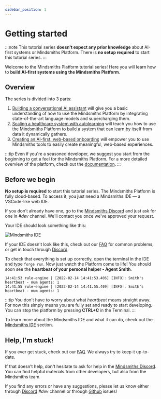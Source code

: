 ```yaml
---
sidebar_position: 1
---
```


# Getting started

:::note
This tutorial series **doesn't expect any prior knowledge** about AI-first systems or Mindsmiths Platform. 
There is **no setup required** to start this tutorial series.
:::

Welcome to the Mindsmiths Platform tutorial series!
Here you will learn how to **build AI-first systems using the Mindsmiths Platform**.

## Overview

The series is divided into 3 parts:
1. [Building a conversational AI assistant](conversational-ai/introduction)
will give you a basic understanding of how to use the Mindsmiths Platform by integrating
state-of-the-art language models and supercharging them.
2. [Scaling a healthcare system with autolearning](autolearning/introduction)
will teach you how to use the Mindsmiths Platform to build a system that can learn by itself
from data it dynamically gathers.
3. [Creating an AI-first, web-based onboarding](web-interactions/introduction)
will empower you to use Mindsmiths tools to easily create meaningful, web-based experiences.

:::tip
Even if you're a seasoned developer, we suggest you start from the beginning to 
get a feel for the Mindsmiths Platform. For a more detailed overview of the platform,
check out the [documentation](/platform/getting-started.md).
:::


## Before we begin
**No setup is required** to start this tutorial series.
The Mindsmiths Platform is fully cloud-based.
To access it, you just need a Mindsmiths IDE — a VSCode-like web IDE.

If you don't already have one, go to the 
[Mindsmiths Discord](https://discord.gg/mindsmiths) and just ask for one in *#dev* channel.
We'll contact you once we've approved your request.

Your IDE should look something like this:

![Mindsmiths IDE](/img/tutorials/cloud_ide.png)

If your IDE doesn't look like this, check out our [FAQ](/docs/platform/reference/faq) for common problems,
or get in touch through [Discord](https://discord.gg/mindsmiths).

To check that everything is set up correctly, open the terminal in the IDE and type `forge run`.
Now just watch the Platform come to life! You should soon see the **heartbeat of your personal helper - Agent Smith**.

```console
14:41:53 rule-engine | [2022-02-14 14:41:53.406] [INFO]: Smith's heartbeat - num agents: 1
14:41:55 rule-engine | [2022-02-14 14:41:55.409] [INFO]: Smith's heartbeat - num agents: 1
```


:::tip
You don't have to worry about what _heartbeat_ means straight away. For now this simply means you are fully set and ready to start developing.
You can stop the platform by pressing **CTRL+C** in the Terminal.
:::

To learn more about the Mindsmiths IDE and what it can do, check out the [Mindsmiths IDE](/docs/platform/guides/ide) section.



## Help, I'm stuck!

If you ever get stuck, check out our [FAQ](/docs/platform/reference/faq).
We always try to keep it up-to-date.

If that doesn't help, don't hesitate to ask for help in the 
[Mindsmiths Discord](https://discord.gg/mindsmiths).
You can find helpful materials from other developers, but also from the Mindsmiths team.

If you find any errors or have any suggestions, please let us know either through
[Discord](https://discord.gg/mindsmiths) *#dev* channel or through
[Github](https://github.com/mindsmiths/examples) issues!
